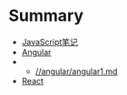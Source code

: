 # Summary

* [JavaScript笔记](README.md)
* [Angular](/angular/index.md)
* * [//angular/angular1.md](//angular/angular1.md "Angular 1.x")
* [React](/react/index.md)



